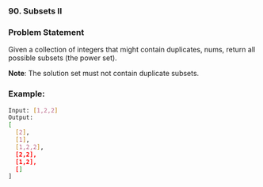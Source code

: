 ### 90. Subsets II

### Problem Statement
Given a collection of integers that might contain duplicates, nums, return all possible subsets (the power set).

**Note**: The solution set must not contain duplicate subsets.

### Example:
```bash
Input: [1,2,2]
Output:
[
  [2],
  [1],
  [1,2,2],
  [2,2],
  [1,2],
  []
]
```
